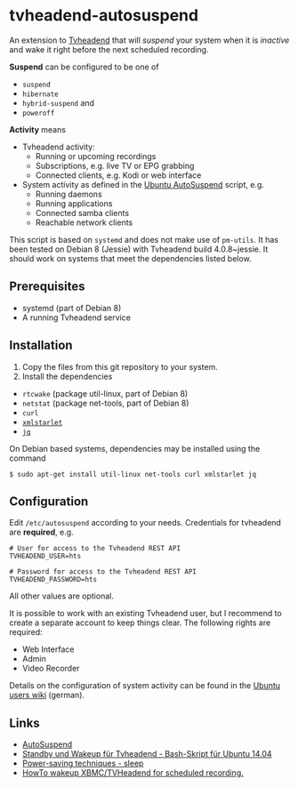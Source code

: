 # tvheadend-autosuspend

An extension to [Tvheadend](https://tvheadend.org/) that will _suspend_ your system when it is _inactive_ and wake it right before the next scheduled recording.

**Suspend** can be configured to be one of

* `suspend`
* `hibernate`
* `hybrid-suspend` and
* `poweroff`

**Activity** means

* Tvheadend activity:  
  * Running or upcoming recordings
  * Subscriptions, e.g. live TV or EPG grabbing
  * Connected clients, e.g. Kodi or web interface
* System activity as defined in the [Ubuntu AutoSuspend](https://wiki.ubuntuusers.de/Skripte/AutoSuspend/) script, e.g.
  *  Running daemons
  *  Running applications
  *  Connected samba clients
  *  Reachable network clients

This script is based on `systemd` and does not make use of `pm-utils`. It has been tested on Debian 8 (Jessie) with Tvheadend build 4.0.8~jessie. It should work on systems that meet the dependencies listed below.

## Prerequisites
* systemd (part of Debian 8)
* A running Tvheadend service

## Installation
1.  Copy the files from this git repository to your system.
1.  Install the dependencies
  * `rtcwake` (package util-linux, part of Debian 8)
 * `netstat` (package net-tools, part of Debian 8)
 * `curl`
 * [`xmlstarlet`](http://xmlstar.sourceforge.net/)
 * [`jq`](https://stedolan.github.io/jq/)

On Debian based systems, dependencies may be installed using the command

    $ sudo apt-get install util-linux net-tools curl xmlstarlet jq

## Configuration
Edit `/etc/autosuspend` according to your needs. Credentials for tvheadend are **required**, e.g.

    # User for access to the Tvheadend REST API
    TVHEADEND_USER=hts

    # Password for access to the Tvheadend REST API
    TVHEADEND_PASSWORD=hts

All other values are optional.

It is possible to work with an existing Tvheadend user, but I recommend to create a separate account to keep things clear. The following rights are required:

* Web Interface
* Admin
* Video Recorder

Details on the configuration of system activity can be found in the [Ubuntu users wiki](https://wiki.ubuntuusers.de/Skripte/AutoSuspend/) (german).

## Links
* [AutoSuspend](https://wiki.ubuntuusers.de/Skripte/AutoSuspend/)
* [Standby und Wakeup für Tvheadend - Bash-Skript für Ubuntu 14.04](http://motobiff.blogspot.de/2015/08/standby-und-wakeup-fur-tvheadend-bash.html)
* [Power-saving techniques - sleep](https://tvheadend.org/boards/5/topics/12775)
* [HowTo wakeup XBMC/TVHeadend for scheduled recording.](https://tvheadend.org/projects/tvheadend/wiki/Wakeup)
